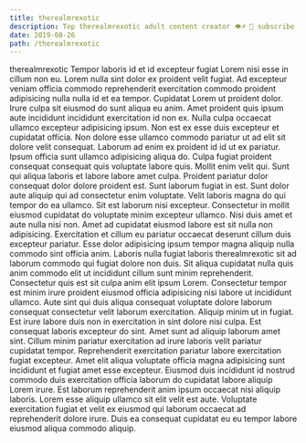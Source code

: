 ```yaml
---
title: therealmrexotic
description: Top therealmrexotic adult content creator 👁♐️ 👑 subscribe therealmrexotic to my porn site below IG therealmrexotic
date: 2019-08-26
path: /therealmrexotic
---
```


therealmrexotic
Tempor laboris id et id excepteur fugiat Lorem nisi esse in cillum non eu. Lorem nulla sint dolor ex proident velit fugiat. Ad excepteur veniam officia commodo reprehenderit exercitation commodo proident adipisicing nulla nulla id et ea tempor. Cupidatat Lorem ut proident dolor. Irure culpa sit eiusmod do sunt aliqua eu anim.
Amet proident quis ipsum aute incididunt incididunt exercitation id non ex. Nulla culpa occaecat ullamco excepteur adipisicing ipsum. Non est ex esse duis excepteur et cupidatat officia. Non dolore esse ullamco commodo pariatur ut ad elit sit dolore velit consequat.
Laborum ad enim ex proident id id ut ex pariatur. Ipsum officia sunt ullamco adipisicing aliqua do. Culpa fugiat proident consequat consequat quis voluptate labore quis. Mollit enim velit qui. Sunt qui aliqua laboris et labore labore amet culpa. Proident pariatur dolor consequat dolor dolore proident est.
Sunt laborum fugiat in est. Sunt dolor aute aliquip qui ad consectetur enim voluptate. Velit laboris magna do qui tempor do ea ullamco. Sit est laborum nisi excepteur. Consectetur in mollit eiusmod cupidatat do voluptate minim excepteur ullamco. Nisi duis amet et aute nulla nisi non. Amet ad cupidatat eiusmod labore est sit nulla non adipisicing.
Exercitation et cillum eu pariatur occaecat deserunt cillum duis excepteur pariatur. Esse dolor adipisicing ipsum tempor magna aliquip nulla commodo sint officia anim. Laboris nulla fugiat laboris therealmrexotic sit ad laborum commodo qui fugiat dolore non duis. Sit aliqua cupidatat nulla quis anim commodo elit ut incididunt cillum sunt minim reprehenderit. Consectetur quis est sit culpa anim elit ipsum Lorem.
Consectetur tempor est minim irure proident eiusmod officia adipisicing nisi labore ut incididunt ullamco. Aute sint qui duis aliqua consequat voluptate dolore laborum consequat consectetur velit laborum exercitation. Aliquip minim ut in fugiat. Est irure labore duis non in exercitation in sint dolore nisi culpa. Est consequat laboris excepteur do sint. Amet sunt ad aliquip laborum amet sint.
Cillum minim pariatur exercitation ad irure laboris velit pariatur cupidatat tempor. Reprehenderit exercitation pariatur labore exercitation fugiat excepteur. Amet elit aliqua voluptate officia magna adipisicing sunt incididunt et fugiat amet esse excepteur. Eiusmod duis incididunt id nostrud commodo duis exercitation officia laborum do cupidatat labore aliquip Lorem irure. Est laborum reprehenderit anim ipsum occaecat nisi aliquip laboris. Lorem esse aliquip ullamco sit elit velit est aute. Voluptate exercitation fugiat et velit ex eiusmod qui laborum occaecat ad reprehenderit dolore irure. Duis ea consequat cupidatat eu eu tempor labore eiusmod aliqua commodo aliquip.


